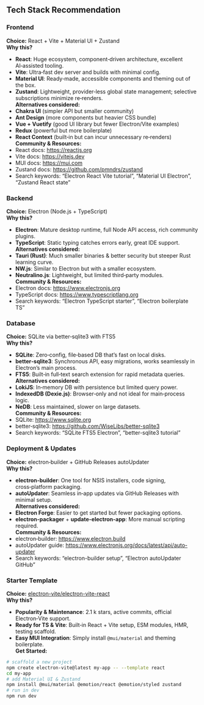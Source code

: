 ## Tech Stack Recommendation

### Frontend  
**Choice:** React + Vite + Material UI + Zustand  
**Why this?**  
- **React**: Huge ecosystem, component‑driven architecture, excellent AI‑assisted tooling.  
- **Vite**: Ultra‑fast dev server and builds with minimal config.  
- **Material UI**: Ready‑made, accessible components and theming out of the box.  
- **Zustand**: Lightweight, provider‑less global state management; selective subscriptions minimize re‑renders.  
**Alternatives considered:**  
- **Chakra UI** (simpler API but smaller community)  
- **Ant Design** (more components but heavier CSS bundle)  
- **Vue + Vuetify** (good UI library but fewer Electron/Vite examples)  
- **Redux** (powerful but more boilerplate)  
- **React Context** (built‑in but can incur unnecessary re‑renders)  
**Community & Resources:**  
- React docs: https://reactjs.org  
- Vite docs: https://vitejs.dev  
- MUI docs: https://mui.com  
- Zustand docs: https://github.com/pmndrs/zustand  
- Search keywords: “Electron React Vite tutorial”, “Material UI Electron”, “Zustand React state”  

### Backend  
**Choice:** Electron (Node.js + TypeScript)  
**Why this?**  
- **Electron**: Mature desktop runtime, full Node API access, rich community plugins.  
- **TypeScript**: Static typing catches errors early, great IDE support.  
**Alternatives considered:**  
- **Tauri (Rust)**: Much smaller binaries & better security but steeper Rust learning curve.  
- **NW.js**: Similar to Electron but with a smaller ecosystem.  
- **Neutralino.js**: Lightweight, but limited third‑party modules.  
**Community & Resources:**  
- Electron docs: https://www.electronjs.org  
- TypeScript docs: https://www.typescriptlang.org  
- Search keywords: “Electron TypeScript starter”, “Electron boilerplate TS”  

### Database  
**Choice:** SQLite via better‑sqlite3 with FTS5  
**Why this?**  
- **SQLite**: Zero‑config, file‑based DB that’s fast on local disks.  
- **better‑sqlite3**: Synchronous API, easy migrations, works seamlessly in Electron’s main process.  
- **FTS5**: Built‑in full‑text search extension for rapid metadata queries.  
**Alternatives considered:**  
- **LokiJS**: In‑memory DB with persistence but limited query power.  
- **IndexedDB (Dexie.js)**: Browser‑only and not ideal for main‑process logic.  
- **NeDB**: Less maintained, slower on large datasets.  
**Community & Resources:**  
- SQLite: https://www.sqlite.org  
- better‑sqlite3: https://github.com/WiseLibs/better-sqlite3  
- Search keywords: “SQLite FTS5 Electron”, “better-sqlite3 tutorial”  

### Deployment & Updates  
**Choice:** electron‑builder + GitHub Releases autoUpdater  
**Why this?**  
- **electron‑builder**: One tool for NSIS installers, code signing, cross‑platform packaging.  
- **autoUpdater**: Seamless in‑app updates via GitHub Releases with minimal setup.  
**Alternatives considered:**  
- **Electron Forge**: Easier to get started but fewer packaging options.  
- **electron-packager** + **update-electron-app**: More manual scripting required.  
**Community & Resources:**  
- electron‑builder: https://www.electron.build  
- autoUpdater guide: https://www.electronjs.org/docs/latest/api/auto-updater  
- Search keywords: “electron-builder setup”, “Electron autoUpdater GitHub”  

### Starter Template  
**Choice:** [electron-vite/electron-vite-react](https://github.com/electron-vite/electron-vite-react)  
**Why this?**  
- **Popularity & Maintenance**: 2.1 k stars, active commits, official Electron‑Vite support.  
- **Ready for TS & Vite**: Built‑in React + Vite setup, ESM modules, HMR, testing scaffold.  
- **Easy MUI Integration**: Simply install `@mui/material` and theming boilerplate.  
**Get Started:**  
```bash
# scaffold a new project
npm create electron-vite@latest my-app -- --template react
cd my-app
# add Material UI & Zustand
npm install @mui/material @emotion/react @emotion/styled zustand
# run in dev
npm run dev
